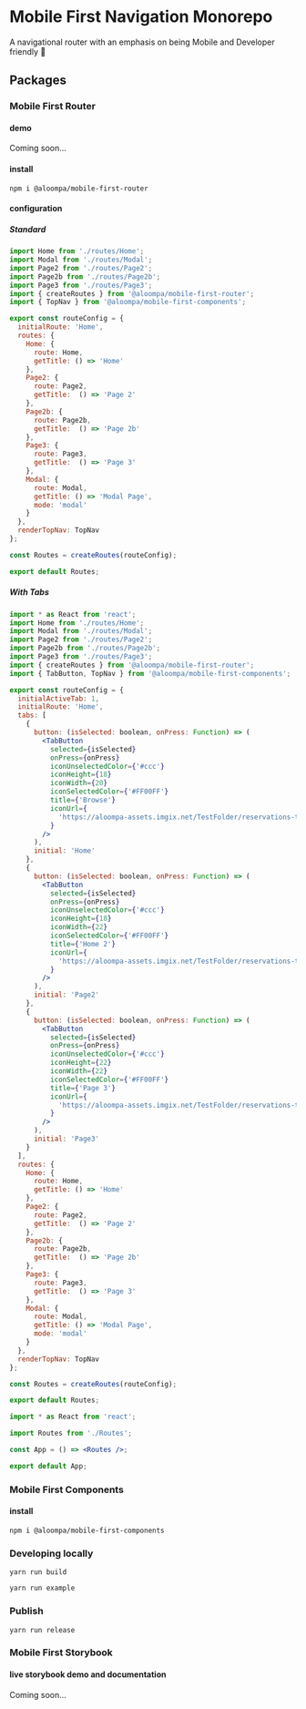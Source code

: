 # Mobile First Navigation Monorepo

A navigational router with an emphasis on being Mobile and Developer friendly 📱

## Packages

### Mobile First Router

#### demo

Coming soon...

#### install

`npm i @aloompa/mobile-first-router`

#### configuration

##### Standard

```Routes.jsx
import Home from './routes/Home';
import Modal from './routes/Modal';
import Page2 from './routes/Page2';
import Page2b from './routes/Page2b';
import Page3 from './routes/Page3';
import { createRoutes } from '@aloompa/mobile-first-router';
import { TopNav } from '@aloompa/mobile-first-components';

export const routeConfig = {
  initialRoute: 'Home',
  routes: {
    Home: {
      route: Home,
      getTitle: () => 'Home'
    },
    Page2: {
      route: Page2,
      getTitle:  () => 'Page 2'
    },
    Page2b: {
      route: Page2b,
      getTitle:  () => 'Page 2b'
    },
    Page3: {
      route: Page3,
      getTitle:  () => 'Page 3'
    },
    Modal: {
      route: Modal,
      getTitle: () => 'Modal Page',
      mode: 'modal'
    }
  },
  renderTopNav: TopNav
};

const Routes = createRoutes(routeConfig);

export default Routes;
```

##### With Tabs

```Routes.jsx
import * as React from 'react';
import Home from './routes/Home';
import Modal from './routes/Modal';
import Page2 from './routes/Page2';
import Page2b from './routes/Page2b';
import Page3 from './routes/Page3';
import { createRoutes } from '@aloompa/mobile-first-router';
import { TabButton, TopNav } from '@aloompa/mobile-first-components';

export const routeConfig = {
  initialActiveTab: 1,
  initialRoute: 'Home',
  tabs: [
    {
      button: (isSelected: boolean, onPress: Function) => (
        <TabButton
          selected={isSelected}
          onPress={onPress}
          iconUnselectedColor={'#ccc'}
          iconHeight={18}
          iconWidth={20}
          iconSelectedColor={'#FF00FF'}
          title={'Browse'}
          iconUrl={
            'https://aloompa-assets.imgix.net/TestFolder/reservations-tab-icon-browse.svg'
          }
        />
      ),
      initial: 'Home'
    },
    {
      button: (isSelected: boolean, onPress: Function) => (
        <TabButton
          selected={isSelected}
          onPress={onPress}
          iconUnselectedColor={'#ccc'}
          iconHeight={18}
          iconWidth={22}
          iconSelectedColor={'#FF00FF'}
          title={'Home 2'}
          iconUrl={
            'https://aloompa-assets.imgix.net/TestFolder/reservations-tab-icon-tickets.svg'
          }
        />
      ),
      initial: 'Page2'
    },
    {
      button: (isSelected: boolean, onPress: Function) => (
        <TabButton
          selected={isSelected}
          onPress={onPress}
          iconUnselectedColor={'#ccc'}
          iconHeight={22}
          iconWidth={22}
          iconSelectedColor={'#FF00FF'}
          title={'Page 3'}
          iconUrl={
            'https://aloompa-assets.imgix.net/TestFolder/reservations-tab-icon-account.svg'
          }
        />
      ),
      initial: 'Page3'
    }
  ],
  routes: {
    Home: {
      route: Home,
      getTitle: () => 'Home'
    },
    Page2: {
      route: Page2,
      getTitle:  () => 'Page 2'
    },
    Page2b: {
      route: Page2b,
      getTitle:  () => 'Page 2b'
    },
    Page3: {
      route: Page3,
      getTitle:  () => 'Page 3'
    },
    Modal: {
      route: Modal,
      getTitle: () => 'Modal Page',
      mode: 'modal'
    }
  },
  renderTopNav: TopNav
};

const Routes = createRoutes(routeConfig);

export default Routes;
```

```App.jsx
import * as React from 'react';

import Routes from './Routes';

const App = () => <Routes />;

export default App;
```

### Mobile First Components

#### install

`npm i @aloompa/mobile-first-components`

### Developing locally

`yarn run build`

`yarn run example`

### Publish

`yarn run release`

### Mobile First Storybook

#### live storybook demo and documentation

Coming soon...

